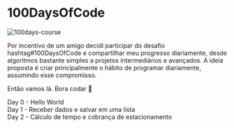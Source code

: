 # 100DaysOfCode

![100days-course](https://github.com/user-attachments/assets/17077a94-288d-43b4-add9-29845b9adbb7)


Por incentivo de um amigo decidi participar do desafio hashtag#100DaysOfCode e compartilhar meu progresso diariamente, desde algoritmos bastante simples a projetos intermediários e avançados.
A ideia proposta é criar principalmente o hábito de programar diariamente, assumindo esse compromisso.

Então vamos lá. Bora codar 🚀

Day 0 - Hello World </br>
Day 1 - Receber dados e salvar em uma lista</br>
Day 2 - Cálculo de tempo e cobrança de estacionamento</br>
